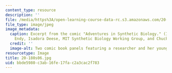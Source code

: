 ```yaml
---
content_type: resource
description: ''
file: /media/https%3A/open-learning-course-data-rc.s3.amazonaws.com/20-180-biological-engineering-programming-spring-2006/bbde5980c3ab16fe17fac2a3cac2f783_20-180s06.jpg
file_type: image/jpeg
image_metadata:
  caption: Excerpt from the comic "Adventures in Synthetic Biology." (Image by Drew
    Endy, Isadora Deese, MIT Synthetic Biology Working Group, and Chuck Wadey.)
  credit: ''
  image-alt: Two comic book panels featuring a researcher and her young assistant.
resourcetype: Image
title: 20-180s06.jpg
uid: bbde5980-c3ab-16fe-17fa-c2a3cac2f783
---
```

